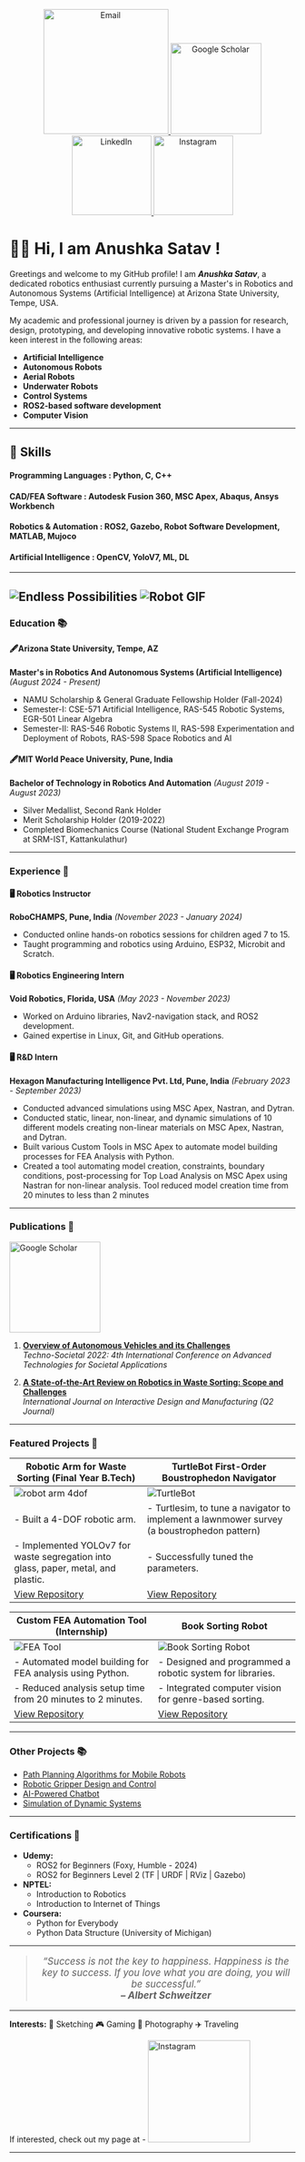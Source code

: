 <p align="center">
  <a href="mailto:anushka.satav@asu.edu">
    <img src="https://img.shields.io/badge/Email-anushka.satav@asu.edu-orange?style=flat&logo=gmail" alt="Email" width="220"/>
  </a>
  <a href="https://scholar.google.com/citations?user=Jf1q8iIAAAAJ&hl=en">
    <img src="https://img.shields.io/badge/Google%20Scholar-Profile-green?style=flat&logo=google-scholar" alt="Google Scholar" width="160"/>
  </a>
  <a href="https://www.linkedin.com/in/anushka-satav-g55555/">
    <img src="https://img.shields.io/badge/LinkedIn-Connect-blue?style=flat&logo=linkedin" alt="LinkedIn" width="140"/>
  </a>
  <a href="https://www.instagram.com/_anushka.satav_/?hl=en">
    <img src="https://img.shields.io/badge/Instagram-Follow-violet?style=flat&logo=instagram" alt="Instagram" width="140"/>
  </a>
</p>

# 👩‍💻 Hi, I am Anushka Satav !

Greetings and welcome to my GitHub profile! I am _**Anushka Satav**_, a dedicated robotics enthusiast currently pursuing a Master's in Robotics and Autonomous Systems (Artificial Intelligence) at Arizona State University, Tempe, USA.

My academic and professional journey is driven by a passion for research, design, prototyping, and developing innovative robotic systems. I have a keen interest in the following areas:
- **Artificial Intelligence**
- **Autonomous Robots**
- **Aerial Robots**
- **Underwater Robots**
- **Control Systems**
- **ROS2-based software development**
- **Computer Vision**
---
## 🚀 Skills
#### Programming Languages   : Python, C, C++                                                                                                       
#### CAD/FEA Software        : Autodesk Fusion 360, MSC Apex, Abaqus, Ansys Workbench
#### Robotics & Automation   : ROS2, Gazebo, Robot Software Development, MATLAB, Mujoco    
#### Artificial Intelligence : OpenCV, YoloV7, ML, DL 
---

![Endless Possibilities](https://media.giphy.com/media/PlLanl8Bzcvr14IfjJ/giphy.gif)
![Robot GIF](https://media.giphy.com/media/EBysPyjz3BHVu/giphy.gif)
---

### Education 📚
 
#### **🖋️Arizona State University, Tempe, AZ**
**Master's in Robotics And Autonomous Systems (Artificial Intelligence)**    *(August 2024 - Present)*  
- NAMU Scholarship & General Graduate Fellowship Holder (Fall-2024)
- Semester-I: CSE-571 Artificial Intelligence, RAS-545 Robotic Systems, EGR-501 Linear Algebra
- Semester-II: RAS-546 Robotic Systems II, RAS-598 Experimentation and Deployment of Robots, RAS-598 Space Robotics and AI

#### **🖋️MIT World Peace University, Pune, India**
**Bachelor of Technology in Robotics And Automation**    *(August 2019 - August 2023)*  
- Silver Medallist, Second Rank Holder  
- Merit Scholarship Holder (2019-2022)  
- Completed Biomechanics Course (National Student Exchange Program at SRM-IST, Kattankulathur)
  
---

### Experience 💼

#### **🖥️ Robotics Instructor**
**RoboCHAMPS, Pune, India**  *(November 2023 - January 2024)*  
- Conducted online hands-on robotics sessions for children aged 7 to 15.  
- Taught programming and robotics using Arduino, ESP32, Microbit and Scratch.

#### **🖥️ Robotics Engineering Intern**
**Void Robotics, Florida, USA**  *(May 2023 - November 2023)*  
- Worked on Arduino libraries, Nav2-navigation stack, and ROS2 development.  
- Gained expertise in Linux, Git, and GitHub operations.

#### **🖥️ R&D Intern**
**Hexagon Manufacturing Intelligence Pvt. Ltd, Pune, India**  *(February 2023 - September 2023)*  
- Conducted advanced simulations using MSC Apex, Nastran, and Dytran.  
- Conducted static, linear, non-linear, and dynamic simulations of 10 different models creating non-linear materials on MSC Apex, Nastran, and Dytran.
- Built various Custom Tools in MSC Apex to automate model building processes for FEA Analysis with Python.
- Created a tool automating model creation, constraints, boundary conditions, post-processing for Top Load Analysis on MSC Apex using Nastran for non-linear analysis. Tool reduced model creation time from 20 minutes to less than 2 minutes

---

### Publications 📑
<a href="https://scholar.google.com/citations?user=Jf1q8iIAAAAJ&hl=en"><img src="https://img.shields.io/badge/Google%20Scholar-Profile-green?style=flat&logo=google-scholar" alt="Google Scholar" width="160"/></a>

1. **[Overview of Autonomous Vehicles and its Challenges](https://link.springer.com/chapter/10.1007/978-3-031-34648-4_25)**  
   _Techno-Societal 2022: 4th International Conference on Advanced Technologies for Societal Applications_

2. **[A State-of-the-Art Review on Robotics in Waste Sorting: Scope and Challenges](https://link.springer.com/article/10.1007/s12008-023-01320-w)**  
   _International Journal on Interactive Design and Manufacturing (Q2 Journal)_

---



### Featured Projects 🤖 

| **Robotic Arm for Waste Sorting (Final Year B.Tech)**                | **TurtleBot First-Order Boustrophedon Navigator**                             |
|----------------------------------------------------------------------|-------------------------------------------------------------|
| ![robot arm 4dof](https://github.com/user-attachments/assets/aa40d386-3bbf-42d6-b29a-70a5fb14e499) | ![TurtleBot](https://github.com/user-attachments/assets/961c8f34-cf53-4c6f-b75d-e2d99c1cfce5)   |
| - Built a 4-DOF robotic arm.                                         | - Turtlesim, to tune a navigator to implement a lawnmower survey (a boustrophedon pattern)      |
| - Implemented YOLOv7 for waste segregation into glass, paper, metal, and plastic. | - Successfully tuned the parameters.           |
| [View Repository](https://github.com/anushka002/robotic_arm_waste_sorting/blob/main/README.md) | [View Repository](https://github.com/anushka002/RAS-SES-598-Space-Robotics-and-AI/tree/main/assignments/first_order_boustrophedon_navigator) |

| **Custom FEA Automation Tool (Internship)**                           | **Book Sorting Robot**                                      |
|----------------------------------------------------------------------|------------------------------------------------------------|
| ![FEA Tool](https://via.placeholder.com/300)                         | ![Book Sorting Robot](https://via.placeholder.com/300)      |
| - Automated model building for FEA analysis using Python.            | - Designed and programmed a robotic system for libraries.  |
| - Reduced analysis setup time from 20 minutes to 2 minutes.          | - Integrated computer vision for genre-based sorting.      |
| [View Repository](https://github.com/anushkasatav/fea-automation-tool)| [View Repository](https://github.com/anushkasatav/book-sorting-robot)|

---

### Other Projects 📚

- [Path Planning Algorithms for Mobile Robots](https://github.com/anushkasatav/path-planning)  
- [Robotic Gripper Design and Control](https://github.com/anushkasatav/robotic-gripper)  
- [AI-Powered Chatbot](https://github.com/anushkasatav/ai-chatbot)  
- [Simulation of Dynamic Systems](https://github.com/anushkasatav/dynamic-systems)  

---

### Certifications 📄
- **Udemy:**
  - ROS2 for Beginners (Foxy, Humble - 2024)
  - ROS2 for Beginners Level 2 (TF | URDF | RViz | Gazebo)
- **NPTEL:**
  - Introduction to Robotics
  - Introduction to Internet of Things
- **Coursera:**
  - Python for Everybody
  - Python Data Structure (University of Michigan)
  
---

<div align="center">
  <blockquote style="font-style: italic; font-size: 1.2em;">
    &ldquo;Success is not the key to happiness. Happiness is the key to success. If you love what you are doing, you will be successful.&rdquo;
    <br>
    <span style="font-weight: bold;">– Albert Schweitzer</span>
  </blockquote>
</div>

---

**Interests:** 🎨 Sketching 🎮 Gaming 📸 Photography ✈️ Traveling

If interested, check out my page at - <a href="https://www.instagram.com/_anushka.satav_/?hl=en">
    <img src="https://img.shields.io/badge/Instagram-AnushkaSatav-violet?style=flat&logo=instagram" alt="Instagram" width="180"/>
  </a>

---




